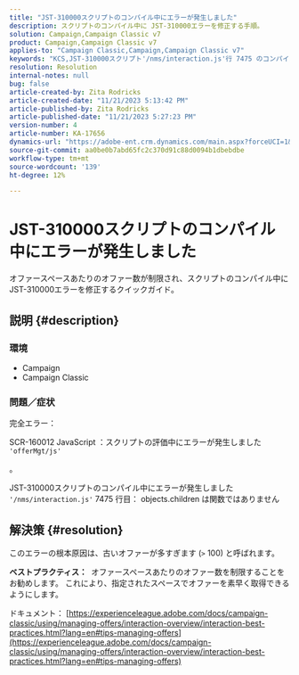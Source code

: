```yaml
---
title: "JST-310000スクリプトのコンパイル中にエラーが発生しました"
description: スクリプトのコンパイル中に JST-310000エラーを修正する手順。
solution: Campaign,Campaign Classic v7
product: Campaign,Campaign Classic v7
applies-to: "Campaign Classic,Campaign,Campaign Classic v7"
keywords: "KCS,JST-310000スクリプト'/nms/interaction.js'行 7475 のコンパイル中にエラーが発生しました： objects.children が関数ではありません"
resolution: Resolution
internal-notes: null
bug: false
article-created-by: Zita Rodricks
article-created-date: "11/21/2023 5:13:42 PM"
article-published-by: Zita Rodricks
article-published-date: "11/21/2023 5:27:23 PM"
version-number: 4
article-number: KA-17656
dynamics-url: "https://adobe-ent.crm.dynamics.com/main.aspx?forceUCI=1&pagetype=entityrecord&etn=knowledgearticle&id=b8a57d4e-9188-ee11-8179-6045bd006295"
source-git-commit: aa0be0b7abd65fc2c370d91c88d0094b1dbebdbe
workflow-type: tm+mt
source-wordcount: '139'
ht-degree: 12%

---
```


# JST-310000スクリプトのコンパイル中にエラーが発生しました


オファースペースあたりのオファー数が制限され、スクリプトのコンパイル中に JST-310000エラーを修正するクイックガイド。

## 説明 {#description}


### <b>環境</b>

- Campaign
- Campaign Classic




### <b>問題／症状</b>

完全エラー：

SCR-160012 JavaScript ：スクリプトの評価中にエラーが発生しました `'offerMgt/js'`

。

JST-310000スクリプトのコンパイル中にエラーが発生しました `'/nms/interaction.js'` 7475 行目： objects.children は関数ではありません


## 解決策 {#resolution}


このエラーの根本原因は、古いオファーが多すぎます (`>` 100) と呼ばれます。

<b>ベストプラクティス：</b>  オファースペースあたりのオファー数を制限することをお勧めします。 これにより、指定されたスペースでオファーを素早く取得できるようにします。

ドキュメント： [https://experienceleague.adobe.com/docs/campaign-classic/using/managing-offers/interaction-overview/interaction-best-practices.html?lang=en#tips-managing-offers](https://experienceleague.adobe.com/docs/campaign-classic/using/managing-offers/interaction-overview/interaction-best-practices.html?lang=en#tips-managing-offers)

